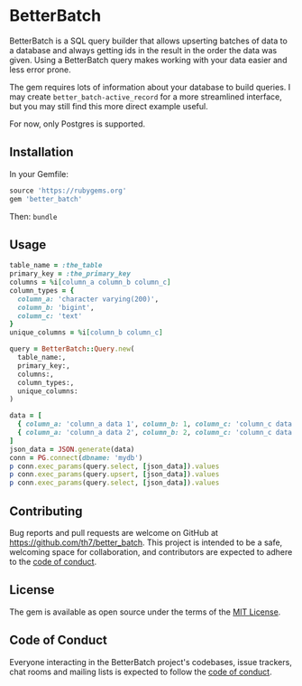 # BetterBatch

BetterBatch is a SQL query builder that allows upserting batches of data to a database and always getting ids in the result in the order the data was given. Using a BetterBatch query makes working with your data easier and less error prone.

The gem requires lots of information about your database to build queries. I may create `better_batch-active_record` for a more streamlined interface, but you may still find this more direct example useful.

For now, only Postgres is supported.

## Installation

In your Gemfile:
```ruby
source 'https://rubygems.org'
gem 'better_batch'
```
Then:
`bundle`

## Usage

```ruby
table_name = :the_table
primary_key = :the_primary_key
columns = %i[column_a column_b column_c]
column_types = {
  column_a: 'character varying(200)',
  column_b: 'bigint',
  column_c: 'text'
}
unique_columns = %i[column_b column_c]

query = BetterBatch::Query.new(
  table_name:,
  primary_key:,
  columns:,
  column_types:,
  unique_columns:
)

data = [
  { column_a: 'column_a data 1', column_b: 1, column_c: 'column_c data 1'},
  { column_a: 'column_a data 2', column_b: 2, column_c: 'column_c data 2'},
]
json_data = JSON.generate(data)
conn = PG.connect(dbname: 'mydb')
p conn.exec_params(query.select, [json_data]).values
p conn.exec_params(query.upsert, [json_data]).values
p conn.exec_params(query.select, [json_data]).values

```

## Contributing

Bug reports and pull requests are welcome on GitHub at https://github.com/th7/better_batch. This project is intended to be a safe, welcoming space for collaboration, and contributors are expected to adhere to the [code of conduct](https://github.com/th7/better_batch/blob/master/CODE_OF_CONDUCT.md).

## License

The gem is available as open source under the terms of the [MIT License](https://opensource.org/licenses/MIT).

## Code of Conduct

Everyone interacting in the BetterBatch project's codebases, issue trackers, chat rooms and mailing lists is expected to follow the [code of conduct](https://github.com/th7/better_batch/blob/master/CODE_OF_CONDUCT.md).
